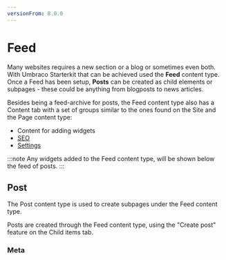```yaml
---
versionFrom: 8.0.0
---
```


# Feed

Many websites requires a new section or a blog or sometimes even both. With Umbraco Starterkit that can be achieved used the **Feed** content type. Once a Feed has been setup, **Posts** can be created as child elements or subpages - these could be anything from blogposts to news articles.

Besides being a feed-archive for posts, the Feed content type also has a Content tab with a set of groups similar to the ones found on the Site and the Page content type:

* Content for adding widgets
* [SEO](../../Settings/Specific-Settings/#seo)
* [Settings](../../Settings/Specific-Settings/#settings)

:::note
Any widgets added to the Feed content type, will be shown below the feed of posts.
:::

## Post

The Post content type is used to create subpages under the Feed content type.

Posts are created through the Feed content type, using the "Create post" feature on the Child items tab.

### Meta
